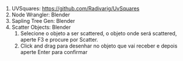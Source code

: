 1. UVSquares: <https://github.com/Radivarig/UvSquares>
1. Node Wrangler: Blender
1. Sapling Tree Gen: Blender
1. Scatter Objects: Blender 
   1. Selecione o objeto a ser scattered, o objeto onde será scattered, aperte F3 e procure por Scatter.
   1. Click and drag para desenhar no objeto que vai receber e depois aperte Enter para confirmar
